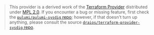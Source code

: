 > This provider is a derived work of the [Terraform Provider](https://github.com/draios/terraform-provider-sysdig)
> distributed under [MPL 2.0](https://www.mozilla.org/en-US/MPL/2.0/). If you encounter a bug or missing feature,
> first check the [`pulumi/pulumi-sysdig` repo](https://github.com/pulumi/pulumi-sysdig/issues); however, if that doesn't turn up anything,
> please consult the source [`draios/terraform-provider-sysdig` repo](https://github.com/draios/terraform-provider-sysdig/issues).
